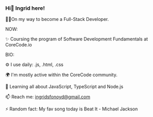 ### Hi👋 Ingrid here!

👩‍💻On my way to become a Full-Stack Developer.

NOW:

✨ Coursing the program of Software Development Fundamentals at CoreCode.io


BIO:

⚙️ I use daily: .js, .html, .css

🌍 I'm mostly active within the CoreCode community.

🌱 Learning all about JavaScript, TypeScript and Node.js

📫 Reach me: ingridsfonoyd@gmail.com

⚡️ Random fact: My fav song today is Beat It - Michael Jackson
